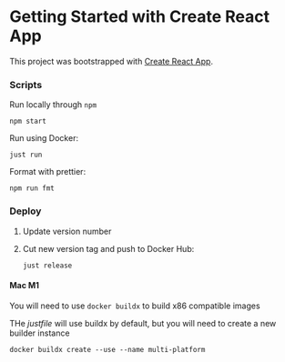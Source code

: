 # Getting Started with Create React App

This project was bootstrapped with [Create React App](https://github.com/facebook/create-react-app).

### Scripts

Run locally through `npm`

`npm start`

Run using Docker:

`just run`

Format with prettier:

`npm run fmt`

### Deploy

1. Update version number
2. Cut new version tag and push to Docker Hub:

   `just release`

#### Mac M1

You will need to use `docker buildx` to build x86 compatible images

THe *justfile* will use buildx by default, but you will need to create a new builder instance

`docker buildx create --use --name multi-platform`
 
